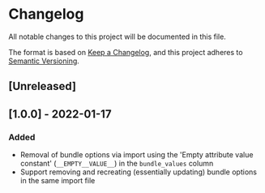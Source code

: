 # Changelog
All notable changes to this project will be documented in this file.

The format is based on [Keep a Changelog](https://keepachangelog.com/en/1.0.0/),
and this project adheres to [Semantic Versioning](https://semver.org/spec/v2.0.0.html).

## [Unreleased]

## [1.0.0] - 2022-01-17
### Added
* Removal of bundle options via import using the 'Empty attribute value constant' (`__EMPTY__VALUE__`) in the `bundle_values` column
* Support removing and recreating (essentially updating) bundle options in the same import file
